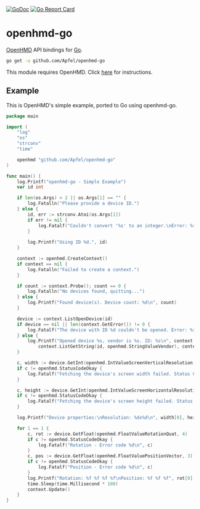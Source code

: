 [![GoDoc](https://godoc.org/github.com/Apfel/openhmd-go?status.svg)](https://godoc.org/github.com/Apfel/openhmd-go)
[![Go Report Card](https://goreportcard.com/badge/github.com/Apfel/openhmd-go)](https://goreportcard.com/report/github.com/Apfel/openhmd-go)

# openhmd-go
[OpenHMD](http://www.openhmd.net/) API bindings for [Go](https://golang.org/).

```sh
go get -u github.com/Apfel/openhmd-go
```

This module requires OpenHMD. Click [here](http://www.openhmd.net/index.php/download/) for instructions.

## Example
This is OpenHMD's simple example, ported to Go using openhmd-go.

```go
package main

import (
	"log"
	"os"
	"strconv"
	"time"

	openhmd "github.com/Apfel/openhmd-go"
)

func main() {
	log.Printf("openhmd-go - Simple Example")
	var id int

	if len(os.Args) < 2 || os.Args[1] == "" {
		log.Fatalln("Please provide a device ID.")
	} else {
		id, err := strconv.Atoi(os.Args[1])
		if err != nil {
			log.Fatalf("Couldn't convert '%s' to an integer.\nError: %s\n", os.Args[1], err.Error())
		}
		
		log.Printf("Using ID %d.", id)
	}

	context := openhmd.CreateContext()
	if context == nil {
		log.Fatalln("Failed to create a context.")
	}

	if count := context.Probe(); count == 0 {
		log.Fatalln("No devices found, quitting...")
	} else {
		log.Printf("Found device(s). Device count: %d\n", count)
	}

	device := context.ListOpenDevice(id)
	if device == nil || len(context.GetError()) != 0 {
		log.Fatalf("The device with ID %d couldn't be opened. Error: %s\n", id, context.GetError())
	} else {
		log.Printf("Opened device %s, vendor is %s. ID: %s\n", context.ListGetString(id, openhmd.StringValueProduct),
			context.ListGetString(id, openhmd.StringValueVendor), context.ListGetString(id, openhmd.StringValuePath))
	}

	c, width := device.GetInt(openhmd.IntValueScreenVerticalResolution, 1)
	if c != openhmd.StatusCodeOkay {
		log.Fatalf("Fetching the device's screen width failed. Status Code: %d\n", c)
	}

	c, height := device.GetInt(openhmd.IntValueScreenHorizontalResolution, 1)
	if c != openhmd.StatusCodeOkay {
		log.Fatalf("Fetching the device's screen height failed. Status Code: %d\n", c)
	}

	log.Printf("Device properties:\nResolution: %dx%d\n", width[0], height[0]) // I do know that this is rather poorly designed, but whatever

	for 1 == 1 {
		c, rot := device.GetFloat(openhmd.FloatValueRotationQuat, 4)
		if c != openhmd.StatusCodeOkay {
			log.Fatalf("Rotation - Error code %d\n", c)
		}
		c, pos := device.GetFloat(openhmd.FloatValuePositionVector, 3)
		if c != openhmd.StatusCodeOkay {
			log.Fatalf("Position - Error code %d\n", c)
		}
		log.Printf("Rotation: %f %f %f %f\nPosition: %f %f %f", rot[0], rot[1], rot[2], rot[3], pos[0], pos[1], pos[2])
		time.Sleep(time.Millisecond * 100)
		context.Update()
	}
}
```
